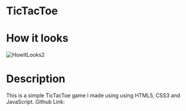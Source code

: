 # TicTacToe
# How it looks
 ![HowItLooks2](https://github.com/hrshvrdhnsingh/TicTacToe/assets/146512607/df66d8a8-2912-4d01-9266-a51c1160c496)
# Description
  This is a simple TicTacToe game I made using using HTML5, CSS3 and JavaScript. 
  Github Link: 
